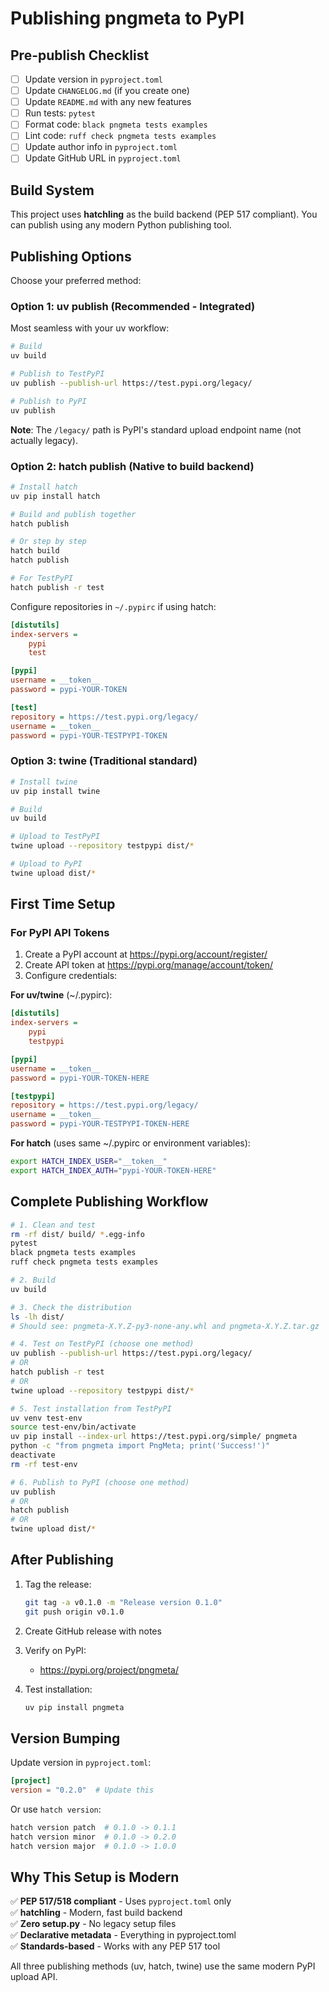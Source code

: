 # Publishing pngmeta to PyPI

## Pre-publish Checklist

- [ ] Update version in `pyproject.toml`
- [ ] Update `CHANGELOG.md` (if you create one)
- [ ] Update `README.md` with any new features
- [ ] Run tests: `pytest`
- [ ] Format code: `black pngmeta tests examples`
- [ ] Lint code: `ruff check pngmeta tests examples`
- [ ] Update author info in `pyproject.toml`
- [ ] Update GitHub URL in `pyproject.toml`

## Build System

This project uses **hatchling** as the build backend (PEP 517 compliant). You can publish using any modern Python publishing tool.

## Publishing Options

Choose your preferred method:

### Option 1: uv publish (Recommended - Integrated)

Most seamless with your uv workflow:

```bash
# Build
uv build

# Publish to TestPyPI
uv publish --publish-url https://test.pypi.org/legacy/

# Publish to PyPI
uv publish
```

**Note**: The `/legacy/` path is PyPI's standard upload endpoint name (not actually legacy).

### Option 2: hatch publish (Native to build backend)

```bash
# Install hatch
uv pip install hatch

# Build and publish together
hatch publish

# Or step by step
hatch build
hatch publish

# For TestPyPI
hatch publish -r test
```

Configure repositories in `~/.pypirc` if using hatch:
```ini
[distutils]
index-servers =
    pypi
    test

[pypi]
username = __token__
password = pypi-YOUR-TOKEN

[test]
repository = https://test.pypi.org/legacy/
username = __token__
password = pypi-YOUR-TESTPYPI-TOKEN
```

### Option 3: twine (Traditional standard)

```bash
# Install twine
uv pip install twine

# Build
uv build

# Upload to TestPyPI
twine upload --repository testpypi dist/*

# Upload to PyPI
twine upload dist/*
```

## First Time Setup

### For PyPI API Tokens

1. Create a PyPI account at https://pypi.org/account/register/
2. Create API token at https://pypi.org/manage/account/token/
3. Configure credentials:

**For uv/twine** (~/.pypirc):
```ini
[distutils]
index-servers =
    pypi
    testpypi

[pypi]
username = __token__
password = pypi-YOUR-TOKEN-HERE

[testpypi]
repository = https://test.pypi.org/legacy/
username = __token__
password = pypi-YOUR-TESTPYPI-TOKEN-HERE
```

**For hatch** (uses same ~/.pypirc or environment variables):
```bash
export HATCH_INDEX_USER="__token__"
export HATCH_INDEX_AUTH="pypi-YOUR-TOKEN-HERE"
```

## Complete Publishing Workflow

```bash
# 1. Clean and test
rm -rf dist/ build/ *.egg-info
pytest
black pngmeta tests examples
ruff check pngmeta tests examples

# 2. Build
uv build

# 3. Check the distribution
ls -lh dist/
# Should see: pngmeta-X.Y.Z-py3-none-any.whl and pngmeta-X.Y.Z.tar.gz

# 4. Test on TestPyPI (choose one method)
uv publish --publish-url https://test.pypi.org/legacy/
# OR
hatch publish -r test
# OR
twine upload --repository testpypi dist/*

# 5. Test installation from TestPyPI
uv venv test-env
source test-env/bin/activate
uv pip install --index-url https://test.pypi.org/simple/ pngmeta
python -c "from pngmeta import PngMeta; print('Success!')"
deactivate
rm -rf test-env

# 6. Publish to PyPI (choose one method)
uv publish
# OR
hatch publish
# OR
twine upload dist/*
```

## After Publishing

1. Tag the release:
   ```bash
   git tag -a v0.1.0 -m "Release version 0.1.0"
   git push origin v0.1.0
   ```

2. Create GitHub release with notes

3. Verify on PyPI:
   - https://pypi.org/project/pngmeta/

4. Test installation:
   ```bash
   uv pip install pngmeta
   ```

## Version Bumping

Update version in `pyproject.toml`:
```toml
[project]
version = "0.2.0"  # Update this
```

Or use `hatch version`:
```bash
hatch version patch  # 0.1.0 -> 0.1.1
hatch version minor  # 0.1.0 -> 0.2.0
hatch version major  # 0.1.0 -> 1.0.0
```

## Why This Setup is Modern

✅ **PEP 517/518 compliant** - Uses `pyproject.toml` only  
✅ **hatchling** - Modern, fast build backend  
✅ **Zero setup.py** - No legacy setup files  
✅ **Declarative metadata** - Everything in pyproject.toml  
✅ **Standards-based** - Works with any PEP 517 tool

All three publishing methods (uv, hatch, twine) use the same modern PyPI upload API.
